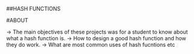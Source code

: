 ##HASH FUNCTIONS

#ABOUT

-> The main objectives of these projects was for a student to know about what a hash function is.
-> How to design a good hash function and how they do work.
-> What are most common uses of hash fucntions etc
